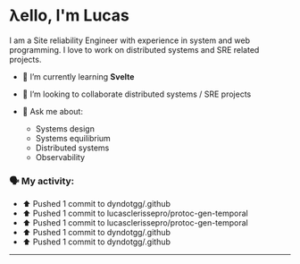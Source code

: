 # λello, I'm Lucas

I am a Site reliability Engineer with experience in system and web programming. I love to work on distributed systems and SRE related projects.

- 🌱 I’m currently learning **Svelte**
- 👯 I’m looking to collaborate distributed systems / SRE projects

- 💬 Ask me about:
   - Systems design
   - Systems equilibrium
   - Distributed systems
   - Observability

### 🗣 My activity:

* ⬆️ Pushed 1 commit to dyndotgg/.github
* ⬆️ Pushed 1 commit to lucasclerissepro/protoc-gen-temporal
* ⬆️ Pushed 1 commit to lucasclerissepro/protoc-gen-temporal
* ⬆️ Pushed 1 commit to dyndotgg/.github
* ⬆️ Pushed 1 commit to dyndotgg/.github
---

